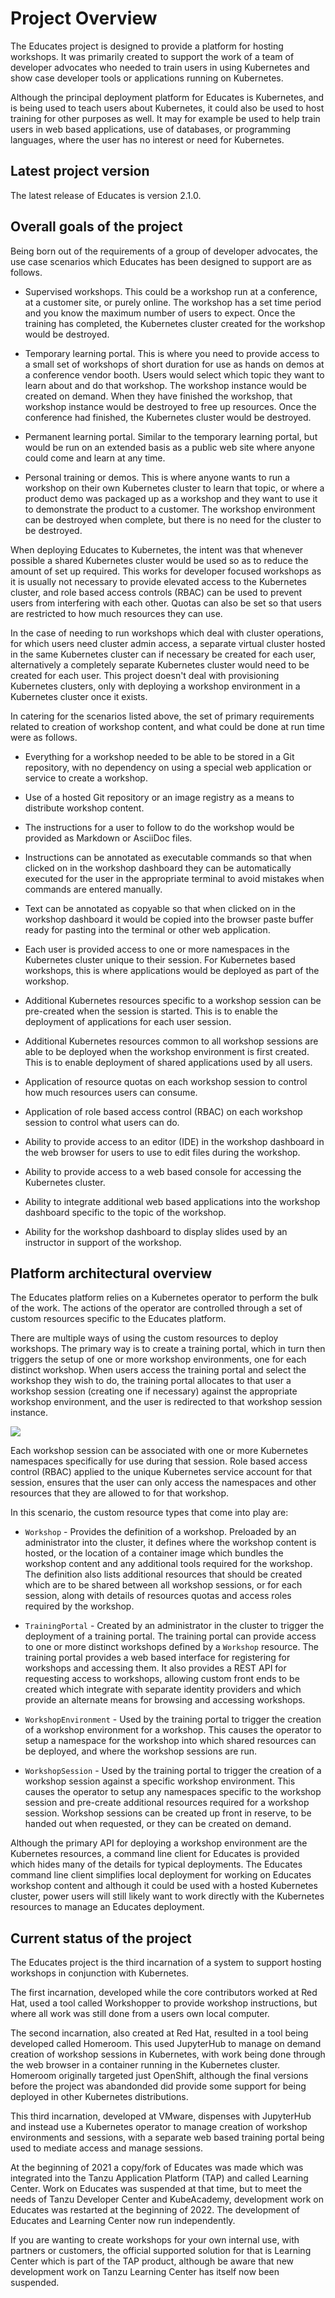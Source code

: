 Project Overview
================

The Educates project is designed to provide a platform for hosting workshops. It was primarily created to support the work of a team of developer advocates who needed to train users in using Kubernetes and show case developer tools or applications running on Kubernetes.

Although the principal deployment platform for Educates is Kubernetes, and is being used to teach users about Kubernetes, it could also be used to host training for other purposes as well. It may for example be used to help train users in web based applications, use of databases, or programming languages, where the user has no interest or need for Kubernetes.

Latest project version
----------------------

The latest release of Educates is version 2.1.0.

Overall goals of the project
----------------------------

Being born out of the requirements of a group of developer advocates, the use case scenarios which Educates has been designed to support are as follows.

* Supervised workshops. This could be a workshop run at a conference, at a customer site, or purely online. The workshop has a set time period and you know the maximum number of users to expect. Once the training has completed, the Kubernetes cluster created for the workshop would be destroyed.

* Temporary learning portal. This is where you need to provide access to a small set of workshops of short duration for use as hands on demos at a conference vendor booth. Users would select which topic they want to learn about and do that workshop. The workshop instance would be created on demand. When they have finished the workshop, that workshop instance would be destroyed to free up resources. Once the conference had finished, the Kubernetes cluster would be destroyed.

* Permanent learning portal. Similar to the temporary learning portal, but would be run on an extended basis as a public web site where anyone could come and learn at any time.

* Personal training or demos. This is where anyone wants to run a workshop on their own Kubernetes cluster to learn that topic, or where a product demo was packaged up as a workshop and they want to use it to demonstrate the product to a customer. The workshop environment can be destroyed when complete, but there is no need for the cluster to be destroyed.

When deploying Educates to Kubernetes, the intent was that whenever possible a shared Kubernetes cluster would be used so as to reduce the amount of set up required. This works for developer focused workshops as it is usually not necessary to provide elevated access to the Kubernetes cluster, and role based access controls (RBAC) can be used to prevent users from interfering with each other. Quotas can also be set so that users are restricted to how much resources they can use.

In the case of needing to run workshops which deal with cluster operations, for which users need cluster admin access, a separate virtual cluster hosted in the same Kubernetes cluster can if necessary be created for each user, alternatively a completely separate Kubernetes cluster would need to be created for each user. This project doesn't deal with provisioning Kubernetes clusters, only with deploying a workshop environment in a Kubernetes cluster once it exists.

In catering for the scenarios listed above, the set of primary requirements related to creation of workshop content, and what could be done at run time were as follows.

* Everything for a workshop needed to be able to be stored in a Git repository, with no dependency on using a special web application or service to create a workshop.

* Use of a hosted Git repository or an image registry as a means to distribute workshop content.

* The instructions for a user to follow to do the workshop would be provided as Markdown or AsciiDoc files.

* Instructions can be annotated as executable commands so that when clicked on in the workshop dashboard they can be automatically executed for the user in the appropriate terminal to avoid mistakes when commands are entered manually.

* Text can be annotated as copyable so that when clicked on in the workshop dashboard it would be copied into the browser paste buffer ready for pasting into the terminal or other web application.

* Each user is provided access to one or more namespaces in the Kubernetes cluster unique to their session. For Kubernetes based workshops, this is where applications would be deployed as part of the workshop. 

* Additional Kubernetes resources specific to a workshop session can be pre-created when the session is started. This is to enable the deployment of applications for each user session.

* Additional Kubernetes resources common to all workshop sessions are able to be deployed when the workshop environment is first created. This is to enable deployment of shared applications used by all users.

* Application of resource quotas on each workshop session to control how much resources users can consume.

* Application of role based access control (RBAC) on each workshop session to control what users can do.

* Ability to provide access to an editor (IDE) in the workshop dashboard in the web browser for users to use to edit files during the workshop.

* Ability to provide access to a web based console for accessing the Kubernetes cluster.

* Ability to integrate additional web based applications into the workshop dashboard specific to the topic of the workshop.

* Ability for the workshop dashboard to display slides used by an instructor in support of the workshop.

Platform architectural overview
-------------------------------

The Educates platform relies on a Kubernetes operator to perform the bulk of the work. The actions of the operator are controlled through a set of custom resources specific to the Educates platform.

There are multiple ways of using the custom resources to deploy workshops. The primary way is to create a training portal, which in turn then triggers the setup of one or more workshop environments, one for each distinct workshop. When users access the training portal and select the workshop they wish to do, the training portal allocates to that user a workshop session (creating one if necessary) against the appropriate workshop environment, and the user is redirected to that workshop session instance.

![](architectural-overview.png)

Each workshop session can be associated with one or more Kubernetes namespaces specifically for use during that session. Role based access control (RBAC) applied to the unique Kubernetes service account for that session, ensures that the user can only access the namespaces and other resources that they are allowed to for that workshop.

In this scenario, the custom resource types that come into play are:

* ``Workshop`` - Provides the definition of a workshop. Preloaded by an administrator into the cluster, it defines where the workshop content is hosted, or the location of a container image which bundles the workshop content and any additional tools required for the workshop. The definition also lists additional resources that should be created which are to be shared between all workshop sessions, or for each session, along with details of resources quotas and access roles required by the workshop.

* ``TrainingPortal`` - Created by an administrator in the cluster to trigger the deployment of a training portal. The training portal can provide access to one or more distinct workshops defined by a ``Workshop`` resource. The training portal provides a web based interface for registering for workshops and accessing them. It also provides a REST API for requesting access to workshops, allowing custom front ends to be created which integrate with separate identity providers and which provide an alternate means for browsing and accessing workshops.

* ``WorkshopEnvironment`` - Used by the training portal to trigger the creation of a workshop environment for a workshop. This causes the operator to setup a namespace for the workshop into which shared resources can be deployed, and where the workshop sessions are run.

* ``WorkshopSession`` - Used by the training portal to trigger the creation of a workshop session against a specific workshop environment. This causes the operator to setup any namespaces specific to the workshop session and pre-create additional resources required for a workshop session. Workshop sessions can be created up front in reserve, to be handed out when requested, or they can be created on demand.

Although the primary API for deploying a workshop environment are the Kubernetes resources, a command line client for Educates is provided which hides many of the details for typical deployments. The Educates command line client simplifies local deployment for working on Educates workshop content and although it could be used with a hosted Kubernetes cluster, power users will still likely want to work directly with the Kubernetes resources to manage an Educates deployment.

Current status of the project
-----------------------------

The Educates project is the third incarnation of a system to support hosting workshops in conjunction with Kubernetes.

The first incarnation, developed while the core contributors worked at Red Hat, used a tool called Workshopper to provide workshop instructions, but where all work was still done from a users own local computer.

The second incarnation, also created at Red Hat, resulted in a tool being developed called Homeroom. This used JupyterHub to manage on demand creation of workshop sessions in Kubernetes, with work being done through the web browser in a container running in the Kubernetes cluster. Homeroom originally targeted just OpenShift, although the final versions before the project was abandonded did provide some support for being deployed in other Kubernetes distributions.

This third incarnation, developed at VMware, dispenses with JupyterHub and instead use a Kubernetes operator to manage creation of workshop environments and sessions, with a separate web based training portal being used to mediate access and manage sessions.

At the beginning of 2021 a copy/fork of Educates was made which was integrated into the Tanzu Application Platform (TAP) and called Learning Center. Work on Educates was suspended at that time, but to meet the needs of Tanzu Developer Center and KubeAcademy, development work on Educates was restarted at the beginning of 2022. The development of Educates and Learning Center now run independently.

If you are wanting to create workshops for your own internal use, with partners or customers, the official supported solution for that is Learning Center which is part of the TAP product, although be aware that new development work on Tanzu Learning Center has itself now been suspended.
